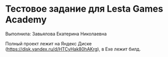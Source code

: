 # Тестовое задание для Lesta Games Academy
Выполнила: Завьялова Екатерина Николаевна

Полный проект лежит на Яндекс Диске (https://disk.yandex.ru/d/HTCyHak80hAKrg), в Exe лежит билд. 